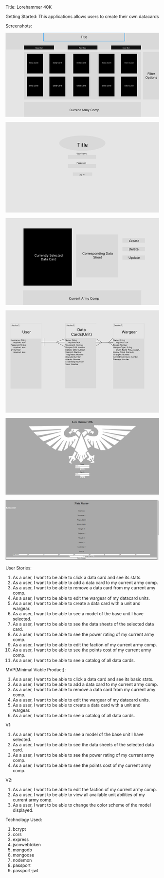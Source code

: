 Title: Lorehammer 40K

Getting Started: This applications allows users to create their own datacards

Screenshots:

![catalog](/Imgs/Project-2-Catalog.png)

![Home Pade](/Imgs/Project-2-Home-Page.png)

![Single Card](/Imgs/Project-2-Single-Card.png)

![ERD](/Imgs/Project-2-ERD.png)

![Home Page](/Imgs/Home-Page.png)

![Datacard](/Imgs/Datacard.png)

User Stories:
1. As a user, I want to be able to click a data card and see its stats.
2. As a user, I want to be able to add a data card to my current army comp.
3. As a user, I want to be able to remove a data card from my current amy comp.
4. As a user, I want to be able to edit the wargear of my datacard units.
5. As a user, I want to be able to create a data card with a unit and wargear.
6. As a user, I want to be able to see a model of the base unit I have selected.
7. As a user, I want to be able to see the data sheets of the selected data card.
8. As a user, I want to be able to see the power rating of my current army comp.
9. As a user, I want to be able to edit the faction of my current army comp.
10. As a user, I want to be able to see the points cost of my current army comp.
11. As a user, I want to be able to see a catalog of all data cards.

MVP(Minimal Viable Product):
1. As a user, I want to be able to click a data card and see its basic stats.
2. As a user, I want to be able to add a data card to my current army comp.
3. As a user, I want to be able to remove a data card from my current amy comp.
4. As a user, I want to be able to edit the wargear of my datacard units.
5. As a user, I want to be able to create a data card with a unit and wargear.
6. As a user, I want to be able to see a catalog of all data cards.

V1:
1. As a user, I want to be able to see a model of the base unit I have selected.
2. As a user, I want to be able to see the data sheets of the selected data card.
3. As a user, I want to be able to see the power rating of my current army comp.
4. As a user, I want to be able to see the points cost of my current army comp.

V2:
1. As a user, I want to be able to edit the faction of my current army comp.
2. As a user, I want to be able to view all available unit abilities of my current army comp.
3. As a user, I want to be able to change the color scheme of the model displayed.

Technology Used:
1. bcrypt
2. cors
3. express
4. jsonwebtoken
5. mongodb
6. mongoose
7. nodemon
8. passport
9. passport-jwt
